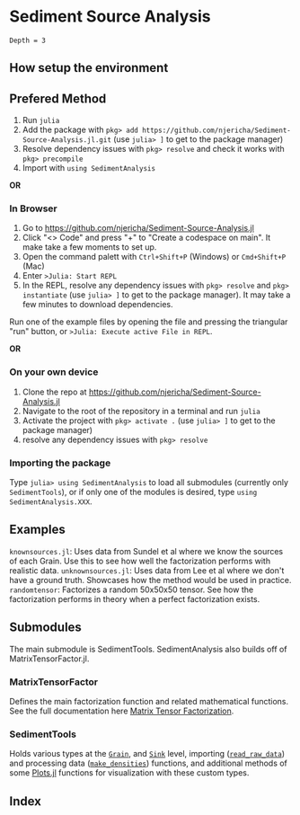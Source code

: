 # Sediment Source Analysis

```@contents
Depth = 3
```
## How setup the environment
## Prefered Method
1. Run `julia`
2. Add the package with `pkg> add https://github.com/njericha/Sediment-Source-Analysis.jl.git`
(use `julia> ]` to get to the package manager)
3. Resolve dependency issues with `pkg> resolve` and check it works with `pkg> precompile`
3. Import with `using SedimentAnalysis`

**OR**
### In Browser
1. Go to <https://github.com/njericha/Sediment-Source-Analysis.jl>
2. Click "<> Code" and press "+" to "Create a codespace on main". It make take a few moments to set up.
3. Open the command palett with `Ctrl+Shift+P` (Windows) or `Cmd+Shift+P` (Mac)
4. Enter `>Julia: Start REPL`
5. In the REPL, resolve any dependency issues with `pkg> resolve` and `pkg> instantiate` (use `julia> ]` to get to the package manager). It may take a few minutes to download dependencies.

Run one of the example files by opening the file and pressing the triangular "run" button, or `>Julia: Execute active File in REPL`.

**OR**
### On your own device
1. Clone the repo at <https://github.com/njericha/Sediment-Source-Analysis.jl>
2. Navigate to the root of the repository in a terminal and run `julia`
3. Activate the project with `pkg> activate .` (use `julia> ]` to get to the package manager)
4. resolve any dependency issues with `pkg> resolve`

### Importing the package
Type `julia> using SedimentAnalysis` to load all submodules (currently only `SedimentTools`), or if only one of the modules is desired, type `using SedimentAnalysis.XXX`.

## Examples
`knownsources.jl`: Uses data from Sundel et al where we know the sources of each Grain. Use this to see how well the factorization performs with realistic data.
`unknownsources.jl`: Uses data from Lee et al where we don't have a ground truth. Showcases how the method would be used in practice.
`randomtensor`: Factorizes a random 50x50x50 tensor. See how the factorization performs in theory when a perfect factorization exists.

## Submodules
The main submodule is SedimentTools. SedimentAnalysis also builds off of MatrixTensorFactor.jl.

### MatrixTensorFactor
Defines the main factorization function and related mathematical functions. See the full documentation here [Matrix Tensor Factorization](@ref).

### SedimentTools
Holds various types at the [`Grain`](@ref), and [`Sink`](@ref) level, importing ([`read_raw_data`](@ref)) and processing data ([`make_densities`](@ref)) functions, and additional methods of some [Plots.jl](https://docs.juliaplots.org/stable/) functions for visualization with these custom types.

## Index

```@index
```
